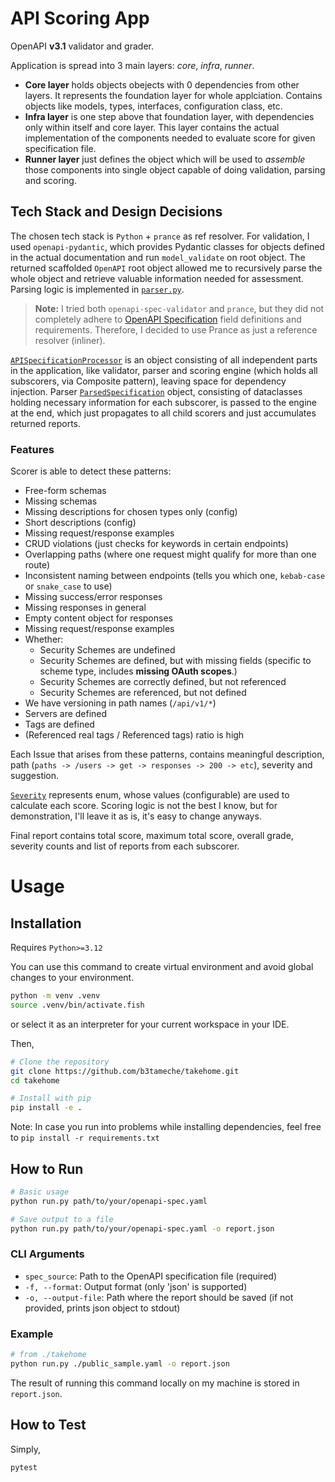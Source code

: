 # API Scoring App

OpenAPI **v3.1** validator and grader.

Application is spread into 3 main layers: _core_, _infra_, _runner_.

- **Core layer** holds objects obejects with 0 dependencies from other layers. It represents the foundation layer for whole applciation. Contains objects like models, types, interfaces, configuration class, etc.
- **Infra layer** is one step above that foundation layer, with dependencies only within itself and core layer. This layer contains the actual implementation of the components needed to evaluate score for given specification file.
- **Runner layer** just defines the object which will be used to *assemble* those components into single object capable of doing validation, parsing and scoring.

## Tech Stack and Design Decisions
The chosen tech stack is `Python` + `prance` as ref resolver. For validation, I used `openapi-pydantic`, which provides Pydantic classes for objects defined in the actual documentation and run `model_validate` on root object. The returned scaffolded `OpenAPI` root object allowed me to recursively parse the whole object and retrieve valuable information needed for assessment. Parsing logic is implemented in [`parser.py`](https://github.com/b3tameche/takehome/blob/main/api_scoring_app/infra/parser/parser.py).

> **Note:** I tried both `openapi-spec-validator` and `prance`, but they did not completely adhere to [OpenAPI Specification](https://spec.openapis.org/oas/v3.1.0) field definitions and requirements. Therefore, I decided to use Prance as just a reference resolver (inliner).

[`APISpecificationProcessor`](https://github.com/b3tameche/takehome/blob/main/api_scoring_app/runner/ApiSpecProcessor.py) is an object consisting of all independent parts in the application, like validator, parser and scoring engine (which holds all subscorers, via Composite pattern), leaving space for dependency injection. Parser [`ParsedSpecification`](https://github.com/b3tameche/takehome/blob/729dc49fdd6e9783bf31c5987d42a8876d7022c7/api_scoring_app/core/parser.py#L103) object, consisting of dataclasses holding necessary information for each subscorer, is passed to the engine at the end, which just propagates to all child scorers and just accumulates returned reports.

### Features
Scorer is able to detect these patterns:

- Free-form schemas
- Missing schemas
- Missing descriptions for chosen types only (config)
- Short descriptions (config)
- Missing request/response examples
- CRUD violations (just checks for keywords in certain endpoints)
- Overlapping paths (where one request might qualify for more than one route)
- Inconsistent naming between endpoints (tells you which one, `kebab-case` or `snake_case` to use)
- Missing success/error responses
- Missing responses in general
- Empty content object for responses
- Missing request/response examples
- Whether:
    - Security Schemes are undefined
    - Security Schemes are defined, but with missing fields (specific to scheme type, includes **missing OAuth scopes**.)
    - Security Schemes are correctly defined, but not referenced
    - Security Schemes are referenced, but not defined
- We have versioning in path names (`/api/v1/*`)
- Servers are defined
- Tags are defined
- (Referenced real tags / Referenced tags) ratio is high

Each Issue that arises from these patterns, contains meaningful description, path (`paths -> /users -> get -> responses -> 200 -> etc`), severity and suggestion.

[`Severity`](https://github.com/b3tameche/takehome/blob/729dc49fdd6e9783bf31c5987d42a8876d7022c7/api_scoring_app/core/subscorers.py#L13) represents enum, whose values (configurable) are used to calculate each score. Scoring logic is not the best I know, but for demonstration, I'll leave it as is, it's easy to change anyways.

Final report contains total score, maximum total score, overall grade, severity counts and list of reports from each subscorer.

# Usage

## Installation

Requires `Python>=3.12`

You can use this command to create virtual environment and avoid global changes to your environment.
```bash
python -m venv .venv
source .venv/bin/activate.fish
```
or select it as an interpreter for your current workspace in your IDE.

Then,

```bash
# Clone the repository
git clone https://github.com/b3tameche/takehome.git
cd takehome

# Install with pip
pip install -e .
```

Note: In case you run into problems while installing dependencies, feel free to `pip install -r requirements.txt`

## How to Run

```bash
# Basic usage
python run.py path/to/your/openapi-spec.yaml

# Save output to a file
python run.py path/to/your/openapi-spec.yaml -o report.json
```

### CLI Arguments

- `spec_source`: Path to the OpenAPI specification file (required)
- `-f, --format`: Output format (only 'json' is supported)
- `-o, --output-file`: Path where the report should be saved (if not provided, prints json object to stdout)

### Example

```bash
# from ./takehome
python run.py ./public_sample.yaml -o report.json
```

The result of running this command locally on my machine is stored in `report.json`.

## How to Test
Simply,
```bash
pytest
```
